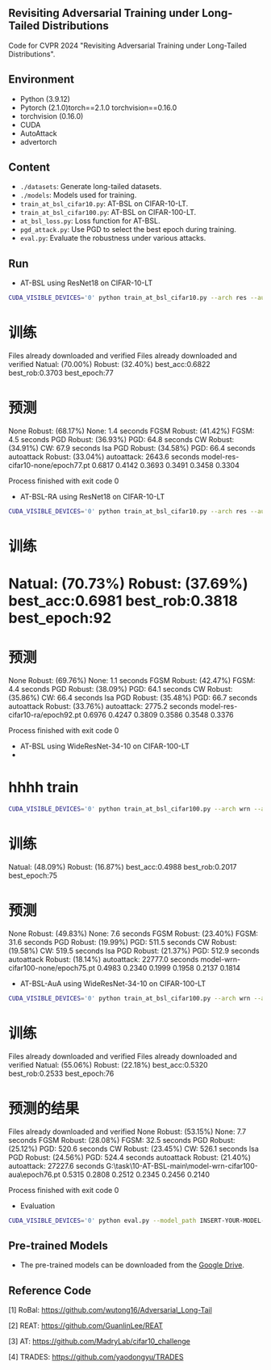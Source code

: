 ## Revisiting Adversarial Training under Long-Tailed Distributions

Code for CVPR 2024 "Revisiting Adversarial Training under Long-Tailed Distributions".

## Environment

- Python (3.9.12)
- Pytorch (2.1.0)torch==2.1.0  torchvision==0.16.0
- torchvision (0.16.0)
- CUDA
- AutoAttack
- advertorch

## Content

- ```./datasets```: Generate long-tailed datasets.
- ```./models```: Models used for training.
- ```train_at_bsl_cifar10.py```: AT-BSL on CIFAR-10-LT.
- ```train_at_bsl_cifar100.py```: AT-BSL on CIFAR-100-LT.
- ```at_bsl_loss.py```: Loss function for AT-BSL.
- ```pgd_attack.py```: Use PGD to select the best epoch during training.
- ```eval.py```:  Evaluate the robustness under various attacks.

## Run

- AT-BSL using ResNet18 on CIFAR-10-LT
```bash
CUDA_VISIBLE_DEVICES='0' python train_at_bsl_cifar10.py --arch res --aug none
```
# 训练
Files already downloaded and verified
Files already downloaded and verified
Natual: (70.00%)
Robust: (32.40%)
best_acc:0.6822 best_rob:0.3703 best_epoch:77
# 预测
None
Robust: (68.17%)
None: 1.4 seconds
FGSM
Robust: (41.42%)
FGSM: 4.5 seconds
PGD
Robust: (36.93%)
PGD: 64.8 seconds
CW
Robust: (34.91%)
CW: 67.9 seconds
lsa PGD
Robust: (34.58%)
PGD: 66.4 seconds
autoattack
Robust: (33.04%)
autoattack: 2643.6 seconds
model-res-cifar10-none/epoch77.pt
0.6817	0.4142	0.3693	0.3491	0.3458	0.3304	

Process finished with exit code 0


- AT-BSL-RA using ResNet18 on CIFAR-10-LT
```bash
CUDA_VISIBLE_DEVICES='0' python train_at_bsl_cifar10.py --arch res --aug ra
```
# 训练
Natual: (70.73%)
Robust: (37.69%)
best_acc:0.6981 best_rob:0.3818 best_epoch:92
================================================================
# 预测
None
Robust: (69.76%)
None: 1.1 seconds
FGSM
Robust: (42.47%)
FGSM: 4.4 seconds
PGD
Robust: (38.09%)
PGD: 64.1 seconds
CW
Robust: (35.86%)
CW: 66.4 seconds
lsa PGD
Robust: (35.48%)
PGD: 66.7 seconds
autoattack
Robust: (33.76%)
autoattack: 2775.2 seconds
model-res-cifar10-ra/epoch92.pt
0.6976	0.4247	0.3809	0.3586	0.3548	0.3376	

Process finished with exit code 0


- AT-BSL using WideResNet-34-10 on CIFAR-100-LT
- 
# hhhh train
```bash
CUDA_VISIBLE_DEVICES='0' python train_at_bsl_cifar100.py --arch wrn --aug none
```
# 训练
Natual: (48.09%)
Robust: (16.87%)
best_acc:0.4988 best_rob:0.2017 best_epoch:75

# 预测
None
Robust: (49.83%)
None: 7.6 seconds
FGSM
Robust: (23.40%)
FGSM: 31.6 seconds
PGD
Robust: (19.99%)
PGD: 511.5 seconds
CW
Robust: (19.58%)
CW: 519.5 seconds
lsa PGD
Robust: (21.37%)
PGD: 512.9 seconds
autoattack
Robust: (18.14%)
autoattack: 22777.0 seconds
model-wrn-cifar100-none/epoch75.pt
0.4983	0.2340	0.1999	0.1958	0.2137	0.1814	


- AT-BSL-AuA using WideResNet-34-10 on CIFAR-100-LT

```bash
CUDA_VISIBLE_DEVICES='0' python train_at_bsl_cifar100.py --arch wrn --aug aua
```
# 训练
Files already downloaded and verified
Files already downloaded and verified
Natual: (55.06%)
Robust: (22.18%)
best_acc:0.5320 best_rob:0.2533 best_epoch:76

# 预测的结果
Files already downloaded and verified
None
Robust: (53.15%)
None: 7.7 seconds
FGSM
Robust: (28.08%)
FGSM: 32.5 seconds
PGD
Robust: (25.12%)
PGD: 520.6 seconds
CW
Robust: (23.45%)
CW: 526.1 seconds
lsa PGD
Robust: (24.56%)
PGD: 524.4 seconds
autoattack
Robust: (21.40%)
autoattack: 27227.6 seconds
G:\task\10-AT-BSL-main\model-wrn-cifar100-aua\epoch76.pt
0.5315	0.2808	0.2512	0.2345	0.2456	0.2140	

Process finished with exit code 0


- Evaluation

```bash
CUDA_VISIBLE_DEVICES='0' python eval.py --model_path INSERT-YOUR-MODEL-PATH
```


## Pre-trained Models

- The pre-trained models can be downloaded from the [Google Drive](https://drive.google.com/drive/folders/1o-ZGm43jfrg_tALUNy_dGJpUBx1yHfp-?usp=drive_link).

## Reference Code

[1] RoBal: https://github.com/wutong16/Adversarial_Long-Tail

[2] REAT: https://github.com/GuanlinLee/REAT

[3] AT: https://github.com/MadryLab/cifar10_challenge

[4] TRADES: https://github.com/yaodongyu/TRADES